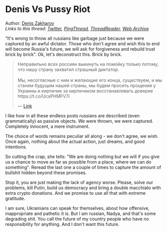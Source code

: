 # Denis Vs Pussy Riot

Author: [Denis Zakharov](https://twitter.com/betelgeuse1922)  
*Links to this thread: [Twitter](https://twitter.com/betelgeuse1922/status/1574084195005014016), [PingThread](https://pingthread.com/thread/1574084195005014016), [ThreadReader](https://threadreaderapp.com/thread/1574084195005014016.html), [Web Archive](https://web.archive.org/web/*/https://twitter.com/betelgeuse1922/status/1574084195005014016)*

"It's wrong to throw all russians like garbage just because we were captured by an awful dictator. 
Those who don't agree and wish this to end will become Russia's future, we will ask for forgiveness and rebuild trust brick by brick". Ok, let's deconstruct this. Brick by brick.

<blockquote class="twitter-tweet">
    <p lang="en" dir="ltr">
    Неправильно всех россиян выкинуть на помойку только потому, что нашу страну захватил страшный диктатор. <br />
    <br />
    Мы, несогласные с ним и желающие его конца, существуем, и мы станем будущим нашей страны, мы будем просить прощения у Украины и кирпичик за кирпичиком восстанавливать доверие https://t.co/UcxPHMFV7i<br />
    </p>
    &mdash; <a href="https://twitter.com/nadyariot/status/1572327839982129162">Link</a>
</blockquote>

I like how in all these endless posts russians are described (even grammatically) as passive objects. We were thrown, we were captured. Completely innocent, a mere instrument.

The choice of words remains peculiar all along - we don't agree, we wish. Once again, nothing about the actual action, just dreams, and good intentions.

So cutting the crap, she tells: "We are doing nothing but we will if you give us a chance to move as far as possible from a place, where we can do something". Reread the last one a couple of times to capture the amount of bullshit hidden beyond these promises.

Stop it, you are just making the lack of agency worse. Please, solve our problems, kill Putin, build us democracy and bring a double macchiato with extra crypto donations. And we promise to use all that with extreme gratitude.

I am sure, Ukrainians can speak for themselves, about how offensive, inappropriate and pathetic it is. But I am russian, Nadya, and that's some degrading shit. You call the future of my country people who have no responsibility for anything. And I don't want this future.
